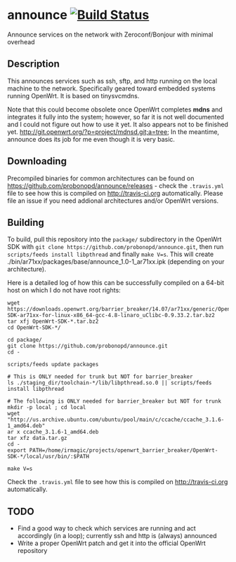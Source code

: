 announce [![Build Status](https://travis-ci.org/probonopd/announce.svg)](https://travis-ci.org/probonopd/announce)
========

Announce services on the network with Zeroconf/Bonjour with minimal overhead

Description
--
This announces services such as ssh, sftp, and http running on the local machine to the network. Specifically geared toward embedded systems running OpenWrt. It is based on tinysvcmdns. 

Note that this could become obsolete once OpenWrt completes **mdns** and integrates it fully into the system; however, so far it is not well documented and I could not figure out how to use it yet. It also appears not to be finished yet. http://git.openwrt.org/?p=project/mdnsd.git;a=tree; In the meantime, announce does its job for me even though it is very basic.

Downloading
--
Precompiled binaries for common architectures can be found on https://github.com/probonopd/announce/releases - check the ```.travis.yml``` file to see how this is compiled on http://travis-ci.org automatically. Please file an issue if you need addional architectures and/or OpenWrt versions.

Building
--
To build, pull this repository into the ```package/``` subdirectory in the OpenWrt SDK with ```git clone https://github.com/probonopd/announce.git```, then run ```scripts/feeds install libpthread``` and finally ```make V=s```. This will create ./bin/ar71xx/packages/base/announce_1.0-1_ar71xx.ipk (depending on your architecture).

Here is a detailed log of how this can be successfully compiled on a 64-bit host on which I do not have root rights:

```
wget https://downloads.openwrt.org/barrier_breaker/14.07/ar71xx/generic/OpenWrt-SDK-ar71xx-for-linux-x86_64-gcc-4.8-linaro_uClibc-0.9.33.2.tar.bz2
tar xfj OpenWrt-SDK-*.tar.bz2
cd OpenWrt-SDK-*/

cd package/
git clone https://github.com/probonopd/announce.git
cd -

scripts/feeds update packages

# This is ONLY needed for trunk but NOT for barrier_breaker
ls ./staging_dir/toolchain-*/lib/libpthread.so.0 || scripts/feeds install libpthread

# The following is ONLY needed for barrier_breaker but NOT for trunk
mkdir -p local ; cd local
wget "http://us.archive.ubuntu.com/ubuntu/pool/main/c/ccache/ccache_3.1.6-1_amd64.deb"
ar x ccache_3.1.6-1_amd64.deb 
tar xfz data.tar.gz
cd -
export PATH=/home/irmagic/projects/openwrt_barrier_breaker/OpenWrt-SDK-*/local/usr/bin/:$PATH

make V=s
```
Check the ```.travis.yml``` file to see how this is compiled on http://travis-ci.org automatically.

TODO
--
* Find a good way to check which services are running and act accordingly (in a loop); currently ssh and http is (always) announced
* Write a proper OpenWrt patch and get it into the official OpenWrt repository
